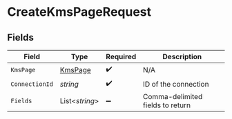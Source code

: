# CreateKmsPageRequest


## Fields

| Field                                         | Type                                          | Required                                      | Description                                   |
| --------------------------------------------- | --------------------------------------------- | --------------------------------------------- | --------------------------------------------- |
| `KmsPage`                                     | [KmsPage](../../Models/Components/KmsPage.md) | :heavy_check_mark:                            | N/A                                           |
| `ConnectionId`                                | *string*                                      | :heavy_check_mark:                            | ID of the connection                          |
| `Fields`                                      | List<*string*>                                | :heavy_minus_sign:                            | Comma-delimited fields to return              |